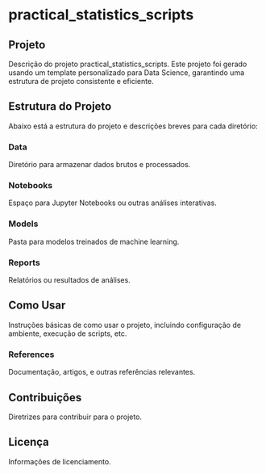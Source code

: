 # practical_statistics_scripts

## Projeto
Descrição do projeto practical_statistics_scripts. 
Este projeto foi gerado usando um template personalizado para Data Science, garantindo uma estrutura de projeto consistente e eficiente.

## Estrutura do Projeto
Abaixo está a estrutura do projeto e descrições breves para cada diretório:

### Data
Diretório para armazenar dados brutos e processados.

### Notebooks
Espaço para Jupyter Notebooks ou outras análises interativas.

### Models
Pasta para modelos treinados de machine learning.



### Reports
Relatórios ou resultados de análises.


## Como Usar
Instruções básicas de como usar o projeto, incluindo configuração de ambiente, execução de scripts, etc.

### References
Documentação, artigos, e outras referências relevantes.

## Contribuições
Diretrizes para contribuir para o projeto.

## Licença
Informações de licenciamento.
